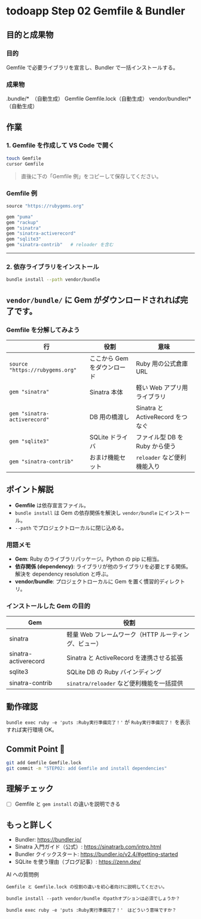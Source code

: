 # todoapp Step 02 Gemfile & Bundler

## 目的と成果物

### 目的
Gemfile で必要ライブラリを宣言し、Bundler で一括インストールする。

### 成果物

.bundle/*　（自動生成）
Gemfile
Gemfile.lock（自動生成）
vendor/bundler/*（自動生成）

## 作業
### 1. Gemfile を作成して VS Code で開く
```bash
touch Gemfile
cursor Gemfile
```
> 直後に下の「Gemfile 例」をコピーして保存してください。

### Gemfile 例
```ruby
source "https://rubygems.org"

gem "puma"
gem "rackup"
gem "sinatra"
gem "sinatra-activerecord"
gem "sqlite3"
gem "sinatra-contrib"   # reloader を含む
```

---

### 2. 依存ライブラリをインストール
```bash
bundle install --path vendor/bundle
```
`vendor/bundle/` に Gem がダウンロードされれば完了です。
---



### Gemfile を分解してみよう
| 行 | 役割 | 意味 |
|----|------|------|
| `source "https://rubygems.org"` | ここから Gem をダウンロード | Ruby 用の公式倉庫 URL |
| `gem "sinatra"` | Sinatra 本体 | 軽い Web アプリ用ライブラリ |
| `gem "sinatra-activerecord"` | DB 用の橋渡し | Sinatra と ActiveRecord をつなぐ |
| `gem "sqlite3"` | SQLite ドライバ | ファイル型 DB を Ruby から使う |
| `gem "sinatra-contrib"` | おまけ機能セット | `reloader` など便利機能入り |

## ポイント解説
- **Gemfile** は依存宣言ファイル。
- `bundle install` は Gem の依存関係を解決し `vendor/bundle` にインストール。
- `--path` でプロジェクトローカルに閉じ込める。

### 用語メモ
- **Gem**: Ruby のライブラリパッケージ。Python の pip に相当。
- **依存関係 (dependency)**: ライブラリが他のライブラリを必要とする関係。解決を dependency resolution と呼ぶ。
- **vendor/bundle**: プロジェクトローカルに Gem を置く慣習的ディレクトリ。

### インストールした Gem の目的
| Gem | 役割 |
|-----|------|
| sinatra | 軽量 Web フレームワーク（HTTP ルーティング、ビュー） |
| sinatra-activerecord | Sinatra と ActiveRecord を連携させる拡張 |
| sqlite3 | SQLite DB の Ruby バインディング |
| sinatra-contrib | `sinatra/reloader` など便利機能を一括提供 |


## 動作確認
`bundle exec ruby -e 'puts :Ruby実行準備完了！'` が `Ruby実行準備完了！` を表示すれば実行環境 OK。

## Commit Point 🚩
```bash
git add Gemfile Gemfile.lock
git commit -m "STEP02: add Gemfile and install dependencies"
```

## 理解チェック
- [ ] Gemfile と `gem install` の違いを説明できる

## もっと詳しく

- Bundler: https://bundler.io/
- Sinatra 入門ガイド（公式）: https://sinatrarb.com/intro.html
- Bundler クイックスタート: https://bundler.io/v2.4/#getting-started
- SQLite を使う理由（ブログ記事）: https://zenn.dev/

AI への質問例
```
Gemfile と Gemfile.lock の役割の違いを初心者向けに説明してください。

bundle install --path vendor/bundle のpathオプションは必須でしょうか？

bundle exec ruby -e 'puts :Ruby実行準備完了！'　はどういう意味ですか？
``` 